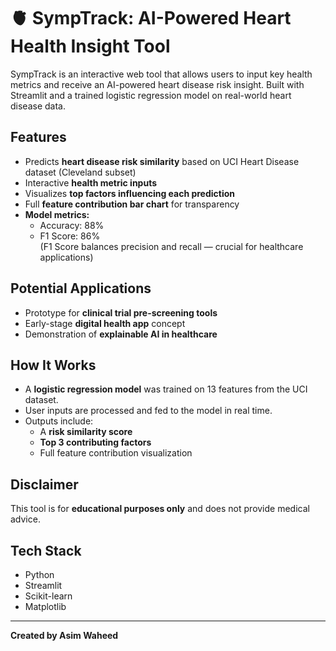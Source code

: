 # 🫀 SympTrack: AI-Powered Heart Health Insight Tool

SympTrack is an interactive web tool that allows users to input key health metrics and receive an AI-powered heart disease risk insight. Built with Streamlit and a trained logistic regression model on real-world heart disease data.

## Features
- Predicts **heart disease risk similarity** based on UCI Heart Disease dataset (Cleveland subset)
- Interactive **health metric inputs**
- Visualizes **top factors influencing each prediction**
- Full **feature contribution bar chart** for transparency
- **Model metrics:**  
  - Accuracy: 88%  
  - F1 Score: 86%  
  (F1 Score balances precision and recall — crucial for healthcare applications)

## Potential Applications
- Prototype for **clinical trial pre-screening tools**
- Early-stage **digital health app** concept
- Demonstration of **explainable AI in healthcare**

## How It Works
- A **logistic regression model** was trained on 13 features from the UCI dataset.
- User inputs are processed and fed to the model in real time.
- Outputs include:
  - A **risk similarity score**
  - **Top 3 contributing factors**
  - Full feature contribution visualization

## Disclaimer
This tool is for **educational purposes only** and does not provide medical advice.

## Tech Stack
- Python
- Streamlit
- Scikit-learn
- Matplotlib

---

**Created by Asim Waheed**  
